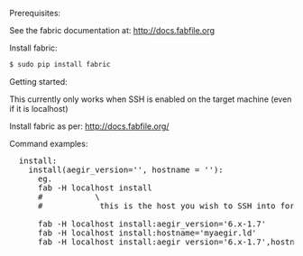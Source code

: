 Prerequisites:

See the fabric documentation at: http://docs.fabfile.org

Install fabric:

```bash
$ sudo pip install fabric
```


Getting started:

This currently only works when SSH is enabled on the target machine (even if it is localhost)

Install fabric as per: http://docs.fabfile.org/

Command examples:
<pre>
  install:
    install(aegir_version='', hostname = ''):
      eg.
      fab -H localhost install
      #           \
      #            this is the host you wish to SSH into for install

      fab -H localhost install:aegir_version='6.x-1.7'
      fab -H localhost install:hostname='myaegir.ld'
      fab -H localhost install:aegir_version='6.x-1.7',hostname='myaegir.ld'
</pre>
